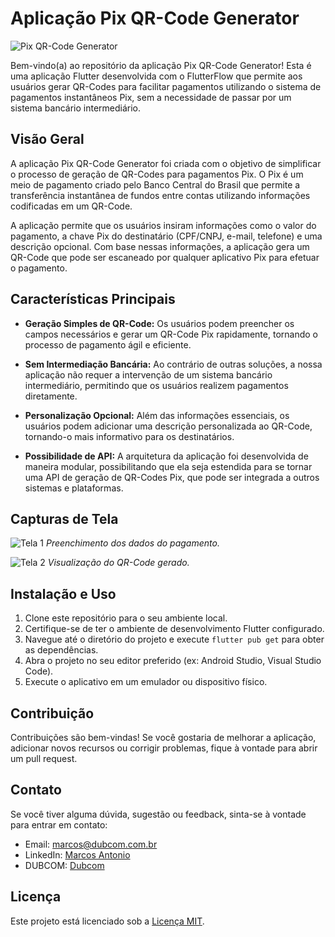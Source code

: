 # Aplicação Pix QR-Code Generator

![Pix QR-Code Generator](https://github.com/dubcom/PIXFlutter/blob/flutterflow/assets/images/image.png)

Bem-vindo(a) ao repositório da aplicação Pix QR-Code Generator! Esta é uma aplicação Flutter desenvolvida com o FlutterFlow que permite aos usuários gerar QR-Codes para facilitar pagamentos utilizando o sistema de pagamentos instantâneos Pix, sem a necessidade de passar por um sistema bancário intermediário.

## Visão Geral

A aplicação Pix QR-Code Generator foi criada com o objetivo de simplificar o processo de geração de QR-Codes para pagamentos Pix. O Pix é um meio de pagamento criado pelo Banco Central do Brasil que permite a transferência instantânea de fundos entre contas utilizando informações codificadas em um QR-Code.

A aplicação permite que os usuários insiram informações como o valor do pagamento, a chave Pix do destinatário (CPF/CNPJ, e-mail, telefone) e uma descrição opcional. Com base nessas informações, a aplicação gera um QR-Code que pode ser escaneado por qualquer aplicativo Pix para efetuar o pagamento.

## Características Principais

- **Geração Simples de QR-Code:** Os usuários podem preencher os campos necessários e gerar um QR-Code Pix rapidamente, tornando o processo de pagamento ágil e eficiente.

- **Sem Intermediação Bancária:** Ao contrário de outras soluções, a nossa aplicação não requer a intervenção de um sistema bancário intermediário, permitindo que os usuários realizem pagamentos diretamente.

- **Personalização Opcional:** Além das informações essenciais, os usuários podem adicionar uma descrição personalizada ao QR-Code, tornando-o mais informativo para os destinatários.

- **Possibilidade de API:** A arquitetura da aplicação foi desenvolvida de maneira modular, possibilitando que ela seja estendida para se tornar uma API de geração de QR-Codes Pix, que pode ser integrada a outros sistemas e plataformas.

## Capturas de Tela

![Tela 1](https://github.com/dubcom/PIXFlutter/blob/flutterflow/assets/images/Screenshot%202023-08-22%20at%2010.20.30.png)
*Preenchimento dos dados do pagamento.*

![Tela 2](https://github.com/dubcom/PIXFlutter/blob/flutterflow/assets/images/Screenshot%202023-08-22%20at%2010.20.54.png)
*Visualização do QR-Code gerado.*

## Instalação e Uso

1. Clone este repositório para o seu ambiente local.
2. Certifique-se de ter o ambiente de desenvolvimento Flutter configurado.
3. Navegue até o diretório do projeto e execute `flutter pub get` para obter as dependências.
4. Abra o projeto no seu editor preferido (ex: Android Studio, Visual Studio Code).
5. Execute o aplicativo em um emulador ou dispositivo físico.

## Contribuição

Contribuições são bem-vindas! Se você gostaria de melhorar a aplicação, adicionar novos recursos ou corrigir problemas, fique à vontade para abrir um pull request.

## Contato

Se você tiver alguma dúvida, sugestão ou feedback, sinta-se à vontade para entrar em contato:

- Email: marcos@dubcom.com.br
- LinkedIn: [Marcos Antonio](https://www.linkedin.com/in/compromitto/)
- DUBCOM: [Dubcom](https://www.dubcom.com.br/)

## Licença

Este projeto está licenciado sob a [Licença MIT](LICENSE).

